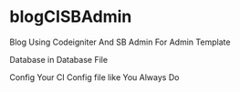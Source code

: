 # blogCISBAdmin
Blog Using Codeigniter And SB Admin For Admin Template

Database in Database File

Config Your CI Config file like You Always Do
